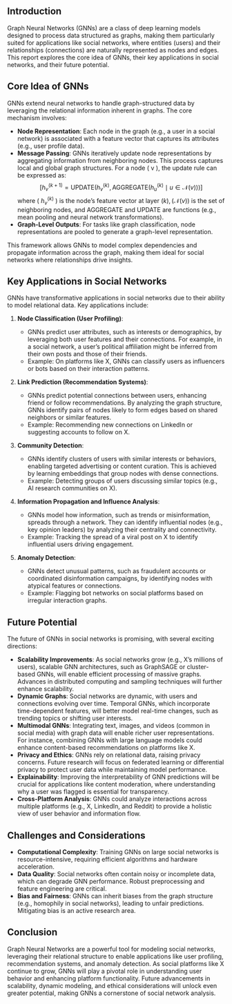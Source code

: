 ## Introduction

Graph Neural Networks (GNNs) are a class of deep learning models designed to process data structured as graphs, making them particularly suited for applications like social networks, where entities (users) and their relationships (connections) are naturally represented as nodes and edges. This report explores the core idea of GNNs, their key applications in social networks, and their future potential.

## Core Idea of GNNs

GNNs extend neural networks to handle graph-structured data by leveraging the relational information inherent in graphs. The core mechanism involves:

- **Node Representation**: Each node in the graph (e.g., a user in a social network) is associated with a feature vector that captures its attributes (e.g., user profile data).
- **Message Passing**: GNNs iteratively update node representations by aggregating information from neighboring nodes. This process captures local and global graph structures. For a node ( v ), the update rule can be expressed as:  
    $$[  
    h_v^{(k+1)} = \text{UPDATE}(h_v^{(k)}, \text{AGGREGATE}({h_u^{(k)} \mid u \in \mathcal{N}(v)}))  
    ] $$ 
    where ( $h_v^{(k)}$ ) is the node’s feature vector at layer $( k ), (\mathcal{N}(v) )$ is the set of neighboring nodes, and AGGREGATE and UPDATE are functions (e.g., mean pooling and neural network transformations).
- **Graph-Level Outputs**: For tasks like graph classification, node representations are pooled to generate a graph-level representation.

This framework allows GNNs to model complex dependencies and propagate information across the graph, making them ideal for social networks where relationships drive insights.

## Key Applications in Social Networks

GNNs have transformative applications in social networks due to their ability to model relational data. Key applications include:

1. **Node Classification (User Profiling)**:
    
    - GNNs predict user attributes, such as interests or demographics, by leveraging both user features and their connections. For example, in a social network, a user’s political affiliation might be inferred from their own posts and those of their friends.
    - Example: On platforms like X, GNNs can classify users as influencers or bots based on their interaction patterns.
2. **Link Prediction (Recommendation Systems)**:
    
    - GNNs predict potential connections between users, enhancing friend or follow recommendations. By analyzing the graph structure, GNNs identify pairs of nodes likely to form edges based on shared neighbors or similar features.
    - Example: Recommending new connections on LinkedIn or suggesting accounts to follow on X.
3. **Community Detection**:
    
    - GNNs identify clusters of users with similar interests or behaviors, enabling targeted advertising or content curation. This is achieved by learning embeddings that group nodes with dense connections.
    - Example: Detecting groups of users discussing similar topics (e.g., AI research communities on X).
4. **Information Propagation and Influence Analysis**:
    
    - GNNs model how information, such as trends or misinformation, spreads through a network. They can identify influential nodes (e.g., key opinion leaders) by analyzing their centrality and connectivity.
    - Example: Tracking the spread of a viral post on X to identify influential users driving engagement.
5. **Anomaly Detection**:
    
    - GNNs detect unusual patterns, such as fraudulent accounts or coordinated disinformation campaigns, by identifying nodes with atypical features or connections.
    - Example: Flagging bot networks on social platforms based on irregular interaction graphs.

## Future Potential

The future of GNNs in social networks is promising, with several exciting directions:

- **Scalability Improvements**: As social networks grow (e.g., X’s millions of users), scalable GNN architectures, such as GraphSAGE or cluster-based GNNs, will enable efficient processing of massive graphs. Advances in distributed computing and sampling techniques will further enhance scalability.
- **Dynamic Graphs**: Social networks are dynamic, with users and connections evolving over time. Temporal GNNs, which incorporate time-dependent features, will better model real-time changes, such as trending topics or shifting user interests.
- **Multimodal GNNs**: Integrating text, images, and videos (common in social media) with graph data will enable richer user representations. For instance, combining GNNs with large language models could enhance content-based recommendations on platforms like X.
- **Privacy and Ethics**: GNNs rely on relational data, raising privacy concerns. Future research will focus on federated learning or differential privacy to protect user data while maintaining model performance.
- **Explainability**: Improving the interpretability of GNN predictions will be crucial for applications like content moderation, where understanding why a user was flagged is essential for transparency.
- **Cross-Platform Analysis**: GNNs could analyze interactions across multiple platforms (e.g., X, LinkedIn, and Reddit) to provide a holistic view of user behavior and information flow.

## Challenges and Considerations

- **Computational Complexity**: Training GNNs on large social networks is resource-intensive, requiring efficient algorithms and hardware acceleration.
- **Data Quality**: Social networks often contain noisy or incomplete data, which can degrade GNN performance. Robust preprocessing and feature engineering are critical.
- **Bias and Fairness**: GNNs can inherit biases from the graph structure (e.g., homophily in social networks), leading to unfair predictions. Mitigating bias is an active research area.

## Conclusion

Graph Neural Networks are a powerful tool for modeling social networks, leveraging their relational structure to enable applications like user profiling, recommendation systems, and anomaly detection. As social platforms like X continue to grow, GNNs will play a pivotal role in understanding user behavior and enhancing platform functionality. Future advancements in scalability, dynamic modeling, and ethical considerations will unlock even greater potential, making GNNs a cornerstone of social network analysis.